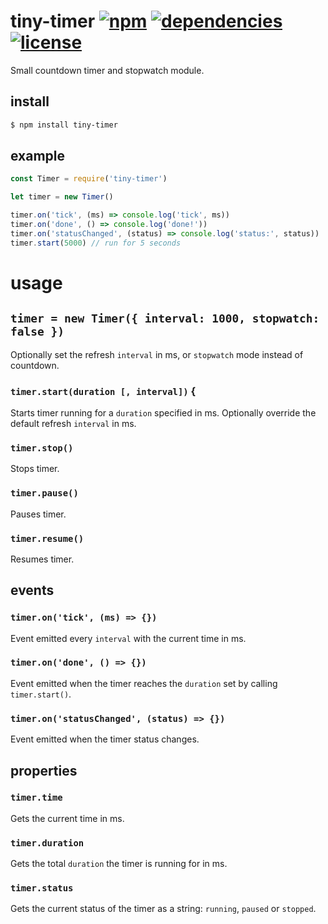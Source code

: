 # tiny-timer [![npm][npm-img]][npm-url] [![dependencies][dep-img]][dep-url] [![license][lic-img]][lic-url]

[npm-img]: https://img.shields.io/npm/v/tiny-timer.svg
[npm-url]: https://www.npmjs.com/package/tiny-timer
[dep-img]: https://david-dm.org/mathiasvr/tiny-timer.svg
[dep-url]: https://david-dm.org/mathiasvr/tiny-timer
[lic-img]: http://img.shields.io/:license-MIT-blue.svg
[lic-url]: http://mvr.mit-license.org

Small countdown timer and stopwatch module.

## install
```bash
$ npm install tiny-timer
```

## example
```javascript
const Timer = require('tiny-timer')

let timer = new Timer()

timer.on('tick', (ms) => console.log('tick', ms))
timer.on('done', () => console.log('done!'))
timer.on('statusChanged', (status) => console.log('status:', status))
timer.start(5000) // run for 5 seconds
```

# usage

## `timer = new Timer({ interval: 1000, stopwatch: false })`
Optionally set the refresh `interval` in ms, or `stopwatch` mode instead of countdown.

### `timer.start(duration [, interval])` {
Starts timer running for a `duration` specified in ms.
Optionally override the default refresh `interval` in ms.

### `timer.stop()`
Stops timer.

### `timer.pause()`
Pauses timer.

### `timer.resume()`
Resumes timer.

## events

### `timer.on('tick', (ms) => {})`
Event emitted every `interval` with the current time in ms.

### `timer.on('done', () => {})`
Event emitted when the timer reaches the `duration` set by calling `timer.start()`.

### `timer.on('statusChanged', (status) => {})`
Event emitted when the timer status changes.

## properties

### `timer.time`
Gets the current time in ms.

### `timer.duration`
Gets the total `duration` the timer is running for in ms.

### `timer.status`
Gets the current status of the timer as a string: `running`, `paused` or `stopped`.
